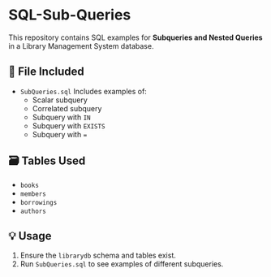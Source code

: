 # SQL-Sub-Queries

This repository contains SQL examples for **Subqueries and Nested Queries** in a Library Management System database.

## 📂 File Included
- `SubQueries.sql`
  Includes examples of:
  - Scalar subquery
  - Correlated subquery
  - Subquery with `IN`
  - Subquery with `EXISTS`
  - Subquery with `=`

## 🗃️ Tables Used
- `books`
- `members`
- `borrowings`
- `authors`

## 💡 Usage
1. Ensure the `librarydb` schema and tables exist.
2. Run `SubQueries.sql` to see examples of different subqueries.
